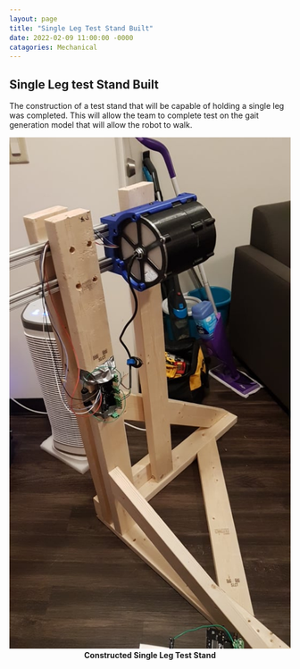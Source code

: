 ```yaml
---
layout: page
title: "Single Leg Test Stand Built"
date: 2022-02-09 11:00:00 -0000
catagories: Mechanical
---
```


## Single Leg test Stand Built

The construction of a test stand that will be capable of holding a single leg was completed. This will allow the team to complete test on the gait generation model that will allow the robot to walk.

<img src="/assets/images/single_leg_test_stand.jpg">
<figcaption align="center"><b> Constructed Single Leg Test Stand</b>
</figcaption>



